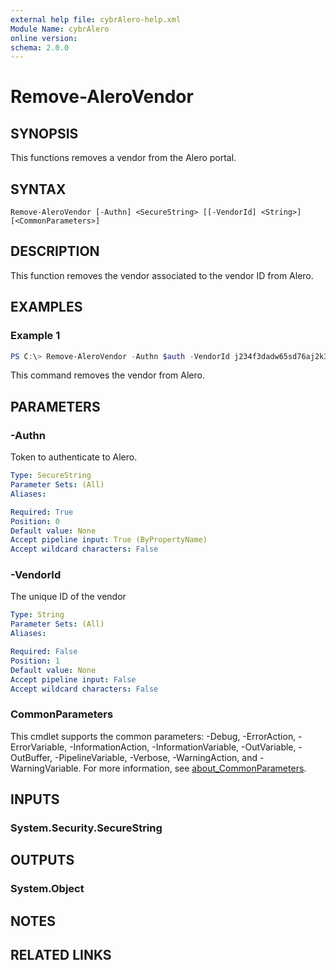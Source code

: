 ```yaml
---
external help file: cybrAlero-help.xml
Module Name: cybrAlero
online version:
schema: 2.0.0
---
```


# Remove-AleroVendor

## SYNOPSIS
This functions removes a vendor from the Alero portal.

## SYNTAX

```
Remove-AleroVendor [-Authn] <SecureString> [[-VendorId] <String>] [<CommonParameters>]
```

## DESCRIPTION
This function removes the vendor associated to the vendor ID from Alero.

## EXAMPLES

### Example 1
```powershell
PS C:\> Remove-AleroVendor -Authn $auth -VendorId j234f3dadw65sd76aj2k3423j4h
```

This command removes the vendor from Alero.

## PARAMETERS

### -Authn
Token to authenticate to Alero.

```yaml
Type: SecureString
Parameter Sets: (All)
Aliases:

Required: True
Position: 0
Default value: None
Accept pipeline input: True (ByPropertyName)
Accept wildcard characters: False
```

### -VendorId
The unique ID of the vendor

```yaml
Type: String
Parameter Sets: (All)
Aliases:

Required: False
Position: 1
Default value: None
Accept pipeline input: False
Accept wildcard characters: False
```

### CommonParameters
This cmdlet supports the common parameters: -Debug, -ErrorAction, -ErrorVariable, -InformationAction, -InformationVariable, -OutVariable, -OutBuffer, -PipelineVariable, -Verbose, -WarningAction, and -WarningVariable. For more information, see [about_CommonParameters](http://go.microsoft.com/fwlink/?LinkID=113216).

## INPUTS

### System.Security.SecureString

## OUTPUTS

### System.Object
## NOTES

## RELATED LINKS
